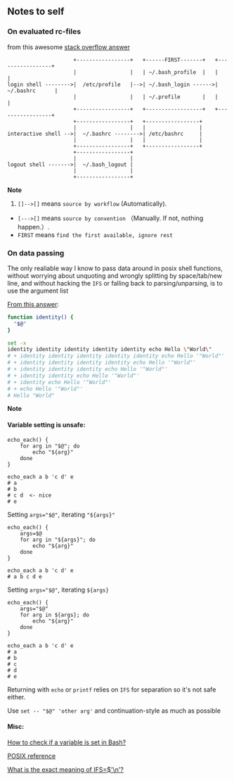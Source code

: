 ## Notes to self


### On evaluated rc-files

from this awesome [stack overflow answer](https://stackoverflow.com/questions/9953005/should-the-bashrc-in-the-home-directory-load-automatically/9954208#9954208)

```
                     +-----------------+   +------FIRST-------+   +-----------------+
                     |                 |   | ~/.bash_profile  |   |                 |
login shell -------->|  /etc/profile   |-->| ~/.bash_login ------>|  ~/.bashrc      |
                     |                 |   | ~/.profile       |   |                 |
                     +-----------------+   +------------------+   +-----------------+
                     +-----------------+   +-----------------+
                     |                 |   |                 |
interactive shell -->|  ~/.bashrc -------->| /etc/bashrc     |
                     |                 |   |                 |
                     +-----------------+   +-----------------+
                     +-----------------+
                     |                 |
logout shell ------->|  ~/.bash_logout |
                     |                 |
                     +-----------------+
```

**Note**

1. `[]-->[]` means `source by workflow` (Automatically).
- `[--->[]` means `source by convention` （Manually. If not, nothing happen.）.
- `FIRST` means `find the first available, ignore rest`

### On data passing

The only realiable way I know to pass data around in posix shell functions, without worrying about unquoting and wrongly splitting by space/tab/new line, and without hacking the `IFS` or falling back to parsing/unparsing, is to use the argument list

[From this answer](https://stackoverflow.com/a/3990540):

```sh
function identity() {
  "$@"
}

set -x
identity identity identity identity identity echo Hello \"World\"
# + identity identity identity identity identity echo Hello '"World"'
# + identity identity identity identity echo Hello '"World"'
# + identity identity identity echo Hello '"World"'
# + identity identity echo Hello '"World"'
# + identity echo Hello '"World"'
# + echo Hello '"World"'
# Hello "World"
```

**Note**

#### Variable setting is unsafe:


```
echo_each() {
    for arg in "$@"; do
        echo "${arg}"
    done
}

echo_each a b 'c d' e
# a
# b
# c d  <- nice
# e
```

Setting `args="$@"`, iterating `"${args}"`
```
echo_each() {
    args=$@
    for arg in "${args}"; do
        echo "${arg}"
    done
}

echo_each a b 'c d' e
# a b c d e
```

Setting `args="$@"`, iterating `${args}`
```
echo_each() {
    args="$@"
    for arg in ${args}; do
        echo "${arg}"
    done
}

echo_each a b 'c d' e
# a
# b
# c
# d
# e
```

Returning with `echo` or `printf` relies on `IFS` for separation so it's not safe either.

Use `set -- "$@" 'other arg'` and continuation-style as much as possible

#### Misc:

[How to check if a variable is set in Bash?](https://stackoverflow.com/a/13864829)

[POSIX reference](http://pubs.opengroup.org/onlinepubs/9699919799/utilities/contents.html)

[What is the exact meaning of IFS=$'\n'?](https://stackoverflow.com/a/4128305)
